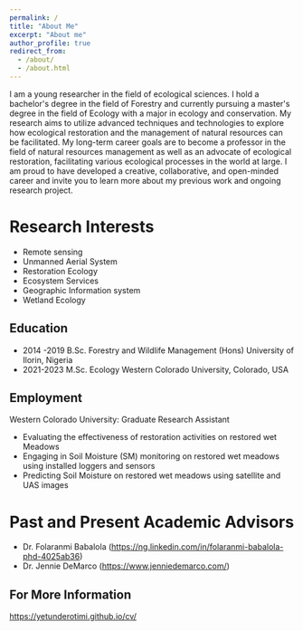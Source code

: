 ```yaml
---
permalink: /
title: "About Me"
excerpt: "About me"
author_profile: true
redirect_from: 
  - /about/
  - /about.html
---
```


I am a young researcher in the field of ecological sciences. I hold a bachelor's degree in the field of Forestry and currently pursuing a master's degree in the field of Ecology with a major in ecology and conservation. My research aims to utilize advanced techniques and technologies to explore how ecological restoration and the management of natural resources can be facilitated. My long-term career goals are to become a professor in the field of natural resources management as well as an advocate of ecological restoration, facilitating various ecological processes in the world at large. I am proud to have developed a creative, collaborative, and open-minded career and invite you to learn more about my previous work and ongoing research project.

Research Interests
======
- Remote sensing
- Unmanned Aerial System
- Restoration Ecology
- Ecosystem Services
- Geographic Information system
- Wetland Ecology

Education
------
- 2014 -2019   B.Sc. Forestry and Wildlife Management (Hons) University of Ilorin, Nigeria
- 2021-2023    M.Sc. Ecology Western Colorado University, Colorado, USA

Employment
------
Western Colorado University:  Graduate Research Assistant
- Evaluating the effectiveness of restoration activities on restored wet  Meadows
- Engaging in Soil Moisture (SM) monitoring on restored wet meadows using installed loggers and sensors
- Predicting Soil Moisture on restored wet meadows using satellite and UAS images    

Past and Present Academic Advisors
======
- Dr. Folaranmi Babalola (https://ng.linkedin.com/in/folaranmi-babalola-phd-4025ab36)
- Dr. Jennie DeMarco (https://www.jenniedemarco.com/)

For More Information
------
https://yetunderotimi.github.io/cv/ 

